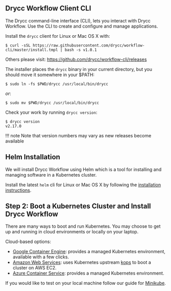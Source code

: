 ## Drycc Workflow Client CLI

The Drycc command-line interface (CLI), lets you interact with Drycc Workflow.
Use the CLI to create and configure and manage applications.

Install the `drycc` client for Linux or Mac OS X with:

    $ curl -sSL https://raw.githubusercontent.com/drycc/workflow-cli/master/install.tmpl | bash -s v1.0.1

Others please visit: https://github.com/drycc/workflow-cli/releases

The installer places the `drycc` binary in your current directory, but you
should move it somewhere in your $PATH:

    $ sudo ln -fs $PWD/drycc /usr/local/bin/drycc

*or*:

    $ sudo mv $PWD/drycc /usr/local/bin/drycc

Check your work by running `drycc version`:

    $ drycc version
    v2.17.0

!!! note
    Note that version numbers may vary as new releases become available

## Helm Installation

We will install Drycc Workflow using Helm which is a tool for installing and managing software in a
Kubernetes cluster.

Install the latest `helm` cli for Linux or Mac OS X by following the
[installation instructions][helm-install].

## Step 2: Boot a Kubernetes Cluster and Install Drycc Workflow

There are many ways to boot and run Kubernetes. You may choose to get up and running in cloud environments or locally on your laptop.

Cloud-based options:

* [Google Container Engine](provider/gke/boot.md): provides a managed Kubernetes environment, available with a few clicks.
* [Amazon Web Services](provider/aws/boot.md): uses Kubernetes upstream [kops](https://github.com/kubernetes/kops) to boot a cluster on AWS EC2.
* [Azure Container Service](provider/azure-acs/boot.md): provides a managed Kubernetes environment.

If you would like to test on your local machine follow our guide for [Minikube](provider/minikube/boot.md).


[helm-install]: https://github.com/kubernetes/helm#install
